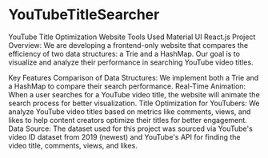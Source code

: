 # YouTubeTitleSearcher
YouTube Title Optimization Website
Tools Used
Material UI
React.js
Project Overview:
We are developing a frontend-only website that compares the efficiency of two data structures: a Trie and a HashMap. Our goal is to visualize and analyze their performance in searching YouTube video titles.

Key Features
Comparison of Data Structures: We implement both a Trie and a HashMap to compare their search performance.
Real-Time Animation: When a user searches for a YouTube video title, the website will animate the search process for better visualization.
Title Optimization for YouTubers: We analyze YouTube video titles based on metrics like comments, views, and likes to help content creators optimize their titles for better engagement.
Data Source:
The dataset used for this project was sourced via YouTube's video ID dataset from 2019 (newest) and YouTube's API for finding the video title, comments, views, and likes.



